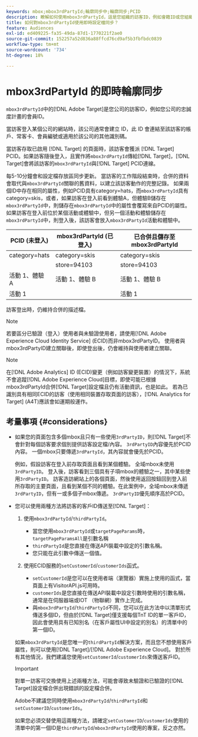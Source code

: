 ```yaml
---
keywords: mbox;mbox3rdPartyId;輪廓同步中;輪廓同步;PCID
description: 瞭解如何使用mbox3rdPartyId，這是您組織的訪客ID，例如會籍ID或您組織的忠誠度計畫。
title: 如何對mbox3rdPartyId使用即時設定檔同步？
feature: Audiences
exl-id: ed409225-fa35-49da-87d1-1770221f2ae0
source-git-commit: 152257a52d836a88ffcd76cd9af5b3fbfbdc0839
workflow-type: tm+mt
source-wordcount: '734'
ht-degree: 18%

---
```


# mbox3rdPartyId 的即時輪廓同步

`mbox3rdPartyId`中的[!DNL Adobe Target]是您公司的訪客ID，例如您公司的忠誠度計畫的會員ID。

當訪客登入某個公司的網站時，該公司通常會建立 ID，此 ID 會連結至該訪客的帳戶、常客卡、會員編號或適用於該公司的其他識別碼。

當訪客存取已啟用 [!DNL Target] 的頁面時，該訪客會獲派 [!DNL Target] PCID。如果訪客隨後登入，且實作將`mbox3rdPartyId`傳給[!DNL Target]，[!DNL Target]會將該訪客的`mbox3rdPartyId`與[!DNL Target] PCID連線。

每5-10分鐘會和設定檔存放區同步更新。 當訪客的工作階段結束時，合併的資料會取代與`mbox3rdPartyId`關聯的舊資料，以建立該訪客動作的完整記錄。 如果兩個ID中存在相同的屬性，例如PCID具有category=hats，而`mbox3rdPartyId`具有category=skis，或者，如果訪客在登入前看到體驗A，但體驗B儲存在`mbox3rdPartyId`中，則儲存在`mbox3rdPartyId`中的屬性會覆寫來自PCID的屬性。 如果訪客在登入前位於某個活動或體驗中，但另一個活動和體驗儲存在`mbox3rdPartyId`中，則登入後，該訪客會放入`mbox3rdPartyId`活動和體驗中。

| PCID (未登入) | mbox3rdPartyId (已登入) | 已合併且儲存至 mbox3rdPartyId |
|---|---|---|
| category=hats | category=skis | category=skis |
|   | store=94103 | store=94103 |
| 活動 1、體驗 A | 活動 1、體驗 B | 活動 1、體驗 B |
| 活動 1 |  | 活動 1 |

訪客登出時，仍維持合併的描述檔。

>[!NOTE]
>
>若要區分已驗證（登入）使用者與未驗證使用者，請使用[!DNL Adobe Experience Cloud Identity Service] (ECID)而非mbox3rdPartyID。 使用者與mbox3rdPartyID建立關聯後，即使登出後，仍會維持與使用者建立關聯。

>[!NOTE]
>
>在[!DNL Adobe Analytics] ID (ECID)變更（例如訪客變更裝置）的情況下，系統不會追蹤[!DNL Adobe Experience Cloud]目標，即使可能已根據mbox3rdPartyId合併[!DNL Target]設定檔且仍有活動資訊，也是如此。 若為已識別具有相同ECID的訪客（使用相同裝置存取頁面的訪客），[!DNL Analytics for Target] (A4T)應該會如運期般運作。

## 考量事項 {#considerations}

* 如果您的頁面包含多個mbox且只有一些使用`3rdPartyID`，則[!DNL Target]不會針對每個訪客要求個別提供訪客設定檔/內容。 `3rdPartyID`內容優先於PCID內容。 一個mbox只要傳遞`3rdPartyId`，其內容就會優先於PCID。

  例如，假設訪客在登入前存取頁面且看到某個體驗。 全域mbox未使用`3rdPartyID`。 登入後，訪客看到三個具有子項mbox的體驗之一，其中某些使用`3rdPartyID`。 訪客造訪網站上的各個頁面，然後使用返回按鈕回到登入前所存取的主要頁面，且看到某個不同的體驗。在此案例中，全域mbox未傳遞`3rdPartyID`，但有一或多個子mbox傳遞。 `3rdPartyID`優先順序高於PCID。

* 您可以使用兩種方法將訪客的客戶ID傳送至[!DNL Target]：

   1. 使用`mbox3rdPartyId`/`thirdPartyId`。

      * 當您使用`mbox3rdPartyId`或`targetPageParams`時，`targetPageParamsAll`是引數名稱
      * `thirdPartyId`是您直接在傳送API裝載中設定的引數名稱。
      * 您只能在此引數中傳送一個值。

   1. 使用ECID服務的`setCustomerId`/`customerIds`函式。

      * `setCustomerId`是您可以在使用者端（瀏覽器）實施上使用的函式，當頁面上有VisitorAPI.js可用時。
      * `customerIds`是您直接在傳送API裝載中設定引數時使用的引數名稱，通常是在伺服器端或IOT （物聯網）實作上完成。
      * 與`mbox3rdPartyId`/`thirdPartyId`不同，您可以在此方法中以清單形式傳送多個ID，但由於[!DNL Target]僅支援每個TnT ID的單一客戶ID，因此會使用具有已知別名（在客戶屬性UI中設定的別名）的清單中的第一個ID。

  如果`mbox3rdPartyId`是您唯一的`thirdPartyId`解決方案，而且您不想使用客戶屬性，則可以使用[!DNL Target]/[!DNL Adobe Experience Cloud]。 對於所有其他情況，我們建議您使用`setCustomerId`/`customerIds`來傳送客戶ID。

  >[!IMPORTANT]
  >
  > 對單一訪客可交換使用上述兩種方法，可能會導致未驗證和已驗證的[!DNL Target]設定檔合併出現錯誤的設定檔合併。
  >
  >Adobe不建議您同時使用`mbox3rdPartyId`/`thirdPartyId`和`setCustomerID`/`customerIds`。
  >
  >如果您必須交替使用這兩種方法，請確定`setCustomerID`/`customerIds`使用的清單中的第一個ID是`thirdPartyId`/`mbox3rdPartyId`使用的專案，反之亦然。

